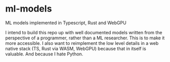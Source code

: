 # ml-models

ML models implemented in Typescript, Rust and WebGPU

I intend to build this repo up with well documented models written from the perspective of a programmer,
rather than a ML researcher. This is to make it more accessible. I also want to reimplement the low level details
in a web native stack (TS, Rust via WASM, WebGPU) because that in itself is valuable.
And because I hate Python.
